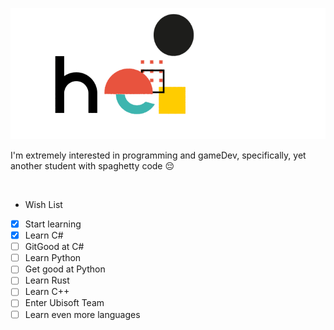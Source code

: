 ![Profile GIF](/hello.gif)

I'm extremely interested in programming and gameDev, specifically, yet another student with spaghetty code 😔
 
  
- Wish List
- [x] Start learning
- [x] Learn C#
- [ ] GitGood at C#
- [ ] Learn Python
- [ ] Get good at Python
- [ ] Learn Rust
- [ ] Learn C++
- [ ] Enter Ubisoft Team
- [ ] Learn even more languages
